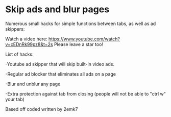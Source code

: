 # Skip ads and blur pages
Numerous small hacks for simple functions between tabs, as well as ad skippers:  

Watch a video here: https://www.youtube.com/watch?v=cEDnRk99pz8&t=2s
Please leave a star too!


List of hacks: 


-Youtube ad skipper that will skip built-in video ads.


-Regular ad blocker that eliminates all ads on a page


-Blur and unblur any page


-Extra protection against tab from closing (people will not be able to "ctrl w" your tab)




Based off coded written by 2emk7
